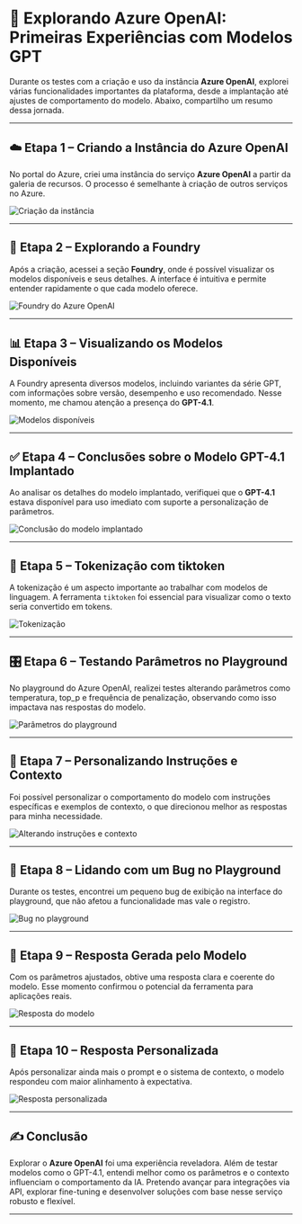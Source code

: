 # 🧠 Explorando Azure OpenAI: Primeiras Experiências com Modelos GPT

Durante os testes com a criação e uso da instância **Azure OpenAI**, explorei várias funcionalidades importantes da plataforma, desde a implantação até ajustes de comportamento do modelo. Abaixo, compartilho um resumo dessa jornada.

---

## ☁️ Etapa 1 – Criando a Instância do Azure OpenAI

No portal do Azure, criei uma instância do serviço **Azure OpenAI** a partir da galeria de recursos. O processo é semelhante à criação de outros serviços no Azure.

![Criação da instância](assets/02-azure-openai-instance-create.png)

---

## 🧪 Etapa 2 – Explorando a Foundry

Após a criação, acessei a seção **Foundry**, onde é possível visualizar os modelos disponíveis e seus detalhes. A interface é intuitiva e permite entender rapidamente o que cada modelo oferece.

![Foundry do Azure OpenAI](assets/06-azure-openai-foundry.png)

---

## 📊 Etapa 3 – Visualizando os Modelos Disponíveis

A Foundry apresenta diversos modelos, incluindo variantes da série GPT, com informações sobre versão, desempenho e uso recomendado. Nesse momento, me chamou atenção a presença do **GPT-4.1**.

![Modelos disponíveis](assets/07-azure-openai-foundry-modelos.png)

---

## ✅ Etapa 4 – Conclusões sobre o Modelo GPT-4.1 Implantado

Ao analisar os detalhes do modelo implantado, verifiquei que o **GPT-4.1** estava disponível para uso imediato com suporte a personalização de parâmetros.

![Conclusão do modelo implantado](assets/09-azure-openai-foundry-conclusoes-usar-modelo-gpt-4.1-implantadado.png)

---

## 🔡 Etapa 5 – Tokenização com tiktoken

A tokenização é um aspecto importante ao trabalhar com modelos de linguagem. A ferramenta `tiktoken` foi essencial para visualizar como o texto seria convertido em tokens.

![Tokenização](assets/10-tokenizacao-tiktoken.png)

---

## 🎛️ Etapa 6 – Testando Parâmetros no Playground

No playground do Azure OpenAI, realizei testes alterando parâmetros como temperatura, top_p e frequência de penalização, observando como isso impactava nas respostas do modelo.

![Parâmetros do playground](assets/12-azure-playground-parametros.png)

---

## 🧩 Etapa 7 – Personalizando Instruções e Contexto

Foi possível personalizar o comportamento do modelo com instruções específicas e exemplos de contexto, o que direcionou melhor as respostas para minha necessidade.

![Alterando instruções e contexto](assets/13-azure-playground-alterando-instrucoes-e-contexto.png)

---

## 🐞 Etapa 8 – Lidando com um Bug no Playground

Durante os testes, encontrei um pequeno bug de exibição na interface do playground, que não afetou a funcionalidade mas vale o registro.

![Bug no playground](assets/14-azure-playground-erro-bug.png)

---

## 💬 Etapa 9 – Resposta Gerada pelo Modelo

Com os parâmetros ajustados, obtive uma resposta clara e coerente do modelo. Esse momento confirmou o potencial da ferramenta para aplicações reais.

![Resposta do modelo](assets/15-azure-playground-resposta.png)

---

## 🧠 Etapa 10 – Resposta Personalizada

Após personalizar ainda mais o prompt e o sistema de contexto, o modelo respondeu com maior alinhamento à expectativa.

![Resposta personalizada](assets/15-azure-playground-resposta-personalizada.png)

---

## ✍️ Conclusão

Explorar o **Azure OpenAI** foi uma experiência reveladora. Além de testar modelos como o GPT-4.1, entendi melhor como os parâmetros e o contexto influenciam o comportamento da IA. Pretendo avançar para integrações via API, explorar fine-tuning e desenvolver soluções com base nesse serviço robusto e flexível.

---
